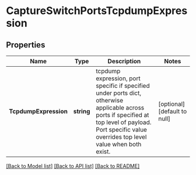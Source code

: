 # CaptureSwitchPortsTcpdumpExpression

## Properties
Name | Type | Description | Notes
------------ | ------------- | ------------- | -------------
**TcpdumpExpression** | **string** | tcpdump expression, port specific if specified under ports dict, otherwise applicable across ports if specified at top level of payload. Port specific value overrides top level value when both exist. | [optional] [default to null]

[[Back to Model list]](../README.md#documentation-for-models) [[Back to API list]](../README.md#documentation-for-api-endpoints) [[Back to README]](../README.md)

